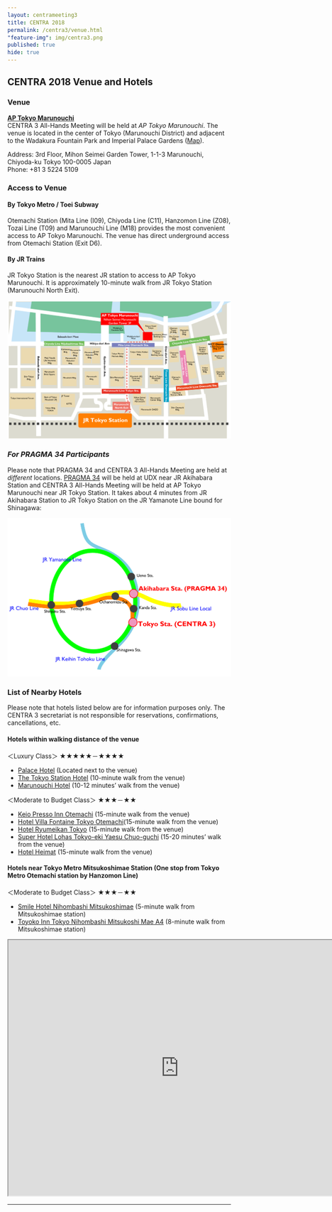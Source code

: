 ```yaml
---
layout: centrameeting3
title: CENTRA 2018
permalink: /centra3/venue.html
"feature-img": img/centra3.png
published: true
hide: true
---
```


## CENTRA 2018 Venue and Hotels

### Venue

[**AP Tokyo Marunouchi**](https://www.tc-forum.co.jp/kanto-area/ap-marunouchi/)  
CENTRA 3 All-Hands Meeting will be held at *AP Tokyo Marunouchi*. The venue is located in the center of Tokyo (Marunouchi District) and adjacent to the Wadakura Fountain Park and Imperial Palace Gardens ([Map](https://www.google.co.jp/maps/place/%E3%82%B3%E3%83%B3%E3%83%99%E3%83%B3%E3%82%B7%E3%83%A7%E3%83%B3%E3%83%AB%E3%83%BC%E3%83%A0AP%E6%9D%B1%E4%BA%AC%E4%B8%B8%E3%81%AE%E5%86%85/@35.6844264,139.7600255,17z/data=!3m1!4b1!4m5!3m4!1s0x60188c08100a5399:0x4deb54a0081cf594!8m2!3d35.6844264!4d139.7622142?dcr=0)).    

Address: 3rd Floor, Mihon Seimei Garden Tower, 1-1-3 Marunouchi, Chiyoda-ku Tokyo 100-0005 Japan  
Phone: +81 3 5224 5109

### Access to Venue  
 
#### By Tokyo Metro / Toei Subway
Otemachi Station (Mita Line (I09), Chiyoda Line (C11), Hanzomon Line (Z08), Tozai Line (T09) and Marunouchi Line (M18) provides the most convenient access to AP Tokyo Marunouchi. The venue has direct underground access from Otemachi Station (Exit D6).  

#### By JR Trains
JR Tokyo Station is the nearest JR station to access to AP Tokyo Marunouchi. It is approximately 10-minute walk from JR Tokyo Station (Marunouchi North Exit).  
  
<img src="/img/centra3_venue_access.png" alt="CENTRA3 venue access" style="margin-right: auto;margin-left: auto;" class="img-responsive">  


### *For PRAGMA 34 Participants*  
Please note that PRAGMA 34 and CENTRA 3 All-Hands Meeting are held at *different* locations. [PRAGMA 34](http://www.pragma-grid.net/pragma34-venue/) will be held at UDX near JR Akihabara Station and CENTRA 3 All-Hands Meeting will be held at AP Tokyo Marunouchi near JR Tokyo Station. It takes about 4 minutes from JR Akihabara Station to JR Tokyo Station on the JR Yamanote Line bound for Shinagawa:  
  
<img src="/img/CENTRA_PRAGMA venues_access.png" alt="CENTRA-PRAGMA venue access" style="margin-right: auto;margin-left: auto;" class="img-responsive">  
  

### List of Nearby Hotels  
Please note that hotels listed below are for information purposes only. The CENTRA 3 secretariat is not responsible for reservations, confirmations, cancellations, etc.  
  
#### Hotels within walking distance of the venue  

＜Luxury Class＞ ★★★★★－★★★★  

* [Palace Hotel](http://en.palacehoteltokyo.com/) (Located next to the venue)  
* [The Tokyo Station Hotel](http://www.thetokyostationhotel.jp/rooms.htm) (10-minute walk from the venue)  
* [Marunouchi Hotel](https://www.marunouchi-hotel.co.jp/en/) (10-12 minutes’ walk from the venue)  

＜Moderate to Budget Class＞ ★★★－★★  

* [Keio Presso Inn Otemachi](http://www.presso-inn.com/english/otemachi.html) (15-minute walk from the venue)  
* [Hotel Villa Fontaine Tokyo Otemachi](https://www.hvf.jp/eng/)(15-minute walk from the venue)  
* [Hotel Ryumeikan Tokyo](https://www.ryumeikan-tokyo.jp/english/) (15-minute walk from the venue)  
* [Super Hotel Lohas Tokyo-eki Yaesu Chuo-guchi](http://www.superhoteljapan.com/en/s-hotels/yaesu/?hid=109&tpl=/yaesu/index.html&ex=0)  (15-20 minutes’ walk from the venue)  
* [Hotel Heimat](http://www.hotel-heimat.com/english/english.html) (15-minute walk from the venue)   


#### Hotels near Tokyo Metro Mitsukoshimae Station (One stop from Tokyo Metro Otemachi station by Hanzomon Line)  

＜Moderate to Budget Class＞ ★★★－★★  

* [Smile Hotel Nihombashi Mitsukoshimae](https://travel.rakuten.com/hotel/info/1990/) (5-minute walk from Mitsukoshimae station)  
* [Toyoko Inn Tokyo Nihombashi Mitsukoshi Mae A4](https://www.toyoko-inn.com/eng/search/detail/00170) (8-minute walk from Mitsukoshimae station)  
    
<iframe src="https://www.google.com/maps/d/embed?mid=1ejWiaFSa7iaNAnYaKA-XOm5-W-DJM6Hj" width="768" height="576"></iframe>

<hr>
     
